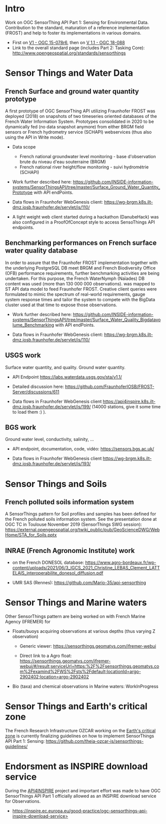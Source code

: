 # Intro

Work on OGC SensorThing API Part 1: Sensing for Environmental Data.
Contribution to the standard, maturation of a reference implementation (FROST) and help to foster its implementations in various domains.

- First on [V1 - OGC 15-078r6](http://docs.opengeospatial.org/is/15-078r6/15-078r6.html), then on [V 1.1 - OGC 18-088](https://www.ogc.org/standards/sensorthings)
- Link to the overall standard page (includes Part 2: Tasking Core): <http://www.opengeospatial.org/standards/sensorthings>

# Sensor Things and Water Data

## French Surface and ground water quantity prototype

A first prototype of OGC SensorThing API utilizing Fraunhofer FROST was deployed (2018) on snapshots of two timeseries oriented databases of the French Water Information System. Prototypes consolidated in 2020 to be dynamically fed (no data snapshot anymore) from either BRGM field sensors or French hydrometry service (SCHAPI) webservices (thus also using the API in Write mode).

- Data scope 
  - French national groundwater level monitoring - base d'observation brute du niveau d'eau souterraine (BRGM)
  - French national river height/flow monitoring - suivi hydrométrie (SCHAPI)

- Work further described here: <https://github.com/INSIDE-information-systems/SensorThingsAPI/tree/master/Surface_Ground_Water_Quantity_Prototype> with API endPoints.

- Data flows in Fraunhofer WebGenesis client: <https://wg-brgm.k8s.ilt-dmz.iosb.fraunhofer.de/servlet/is/110/>
  
- A light weight web client started during a hackathon (DanubeHack) was also configured in a ProofOfConcept style to access SensoThings API endpoints.

## Benchmarking performances on French surface water quality database

In order to assure that the Fraunhofer FROST implementation together with the underlying PostgreSQL DB meet BRGM and French Biodiversity Office (OFB) performance requirements, further benchmarking activities are being undertaken.
For this purpose, the French WaterNymph (Naïades) DB content was used (more than 130 000 000 observations).
was mapped to ST API data model to feed Fraunhofer FROST. Creative client queries were formulated to mimic the spectrum of real-world requirements, gauge system response times and tailor the system to compete with the BigData cluster used at that time to expose those observations.

- Work further described here: <https://github.com/INSIDE-information-systems/SensorThingsAPI/tree/master/Surface_Water_Quality_Bigdatavolume_Benchmarking> with API endPoints.

- Data flows in Fraunhofer WebGenesis client: <https://wg-brgm.k8s.ilt-dmz.iosb.fraunhofer.de/servlet/is/110/>

## USGS work

Surface water quantity, and quality. Ground water quantity.

- API Endpoint <https://labs.waterdata.usgs.gov/sta/v1.1/>

- Detailed discussion here: <https://github.com/FraunhoferIOSB/FROST-Server/discussions/611>

- Data flows in Fraunhofer WebGenesis client <https://api4inspire.k8s.ilt-dmz.iosb.fraunhofer.de/servlet/is/199/> (14000 stations, give it some time to load them :) ).
  
## BGS work

Ground water level, conductivity, salinity, …

- API endpoint, documentation, code, vidéo: <https://sensors.bgs.ac.uk/>

- Data flows in Fraunhofer WebGenesis client <https://wg-brgm.k8s.ilt-dmz.iosb.fraunhofer.de/servlet/is/193/>

# Sensor Things and Soils

## French polluted soils information system

A SensorThings pattern for Soil profiles and samples has been defined for the French polluted soils information system.
See the presentation done at OGC TC in Toulouse November 2019 (SensorThings SWG session): <https://external.opengeospatial.org/twiki_public/pub/GeoScienceDWG/WebHome/STA_for_Soils.pptx>

## INRAE (French Agronomic Institute) work

- on the French DONESOL database: <https://www.agro-bordeaux.fr/wp-content/uploads/2021/06/3_IGCS_2021_Christine_LEBAS_Clement_LATTELAIS_interoperabilite_donesol_diffusion.pdf>

- UMR SAS (Rennes): <https://github.com/Mario-35/api-sensorthing>
  
# Sensor Things and Marine waters

Other SensorThings pattern are being worked on with French Marine Agency (IFREMER) for

- Floats/buoys acquiring observations at various depths (thus varying Z observation)

  - Generic viewer: <https://sensorthings.geomatys.com/ifremer-webui>

  - Direct link to a Agro float: <https://sensorthings.geomatys.com/ifremer-webui/#/result;serviceUrl=https:%2F%2Fsensorthings.geomatys.com%2Fexamind%2FWS%2Fsts%2Fdefault;locationId=argo-2902402;location=argo-2902402>
  
- Bio (taxa) and chemical observations in Marine waters: WorkInProgress

# Sensor Things and Earth's critical zone

The French Research Infrastructure OZCAR working on the [Earth's critical zone](https://en.wikipedia.org/wiki/Earth's_critical_zone) is currently finalizing guidelines on how to implement SensorThings API Part 1: Sensing: <https://github.com/theia-ozcar-is/sensorthings-guidelines/>

# Endorsment as INSPIRE download service

During the [API4INSPIRE](https://datacoveeu.github.io/API4INSPIRE/) project and important effort was made to have OGC SensorThings API Part 1 officially allowed as an INSPIRE download service for Observations.

- https://inspire.ec.europa.eu/good-practice/ogc-sensorthings-api-inspire-download-service>
  